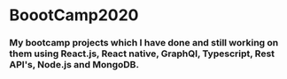# BoootCamp2020
### My bootcamp projects which I have done and still working on them using React.js, React native, GraphQl, Typescript, Rest API's, Node.js and MongoDB.
